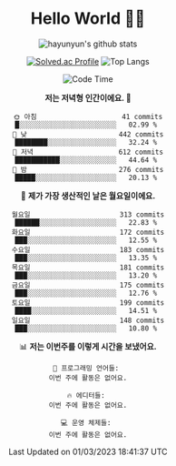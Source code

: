 <div align="center">

# Hello World 🙋‍♀️

![hayunyun's github stats](https://github-readme-stats.vercel.app/api?username=hayunyun&show_icons=true) 

 
[![Solved.ac Profile](http://mazassumnida.wtf/api/generate_badge?boj=hayunyun)](https://solved.ac/hayunyun)
 ![Top Langs](https://github-readme-stats.vercel.app/api/top-langs/?username=hayunyun&layout=compact)

<!--START_SECTION:waka-->
![Code Time](http://img.shields.io/badge/Code%20Time-574%20hrs%2037%20mins-blue)

**저는 저녁형 인간이에요. 🦉** 

```text
🌞 아침                     41 commits          █░░░░░░░░░░░░░░░░░░░░░░░░   02.99 % 
🌆 낮　                     442 commits         ████████░░░░░░░░░░░░░░░░░   32.24 % 
🌃 저녁                     612 commits         ███████████░░░░░░░░░░░░░░   44.64 % 
🌙 밤　                     276 commits         █████░░░░░░░░░░░░░░░░░░░░   20.13 % 
```
📅 **제가 가장 생산적인 날은 월요일이에요.** 

```text
월요일                      313 commits         ██████░░░░░░░░░░░░░░░░░░░   22.83 % 
화요일                      172 commits         ███░░░░░░░░░░░░░░░░░░░░░░   12.55 % 
수요일                      183 commits         ███░░░░░░░░░░░░░░░░░░░░░░   13.35 % 
목요일                      181 commits         ███░░░░░░░░░░░░░░░░░░░░░░   13.20 % 
금요일                      175 commits         ███░░░░░░░░░░░░░░░░░░░░░░   12.76 % 
토요일                      199 commits         ████░░░░░░░░░░░░░░░░░░░░░   14.51 % 
일요일                      148 commits         ███░░░░░░░░░░░░░░░░░░░░░░   10.80 % 
```


📊 **저는 이번주를 이렇게 시간을 보냈어요.** 

```text
💬 프로그래밍 언어들: 
이번 주에 활동은 없어요.

🔥 에디터들: 
이번 주에 활동은 없어요.

💻 운영 체제들: 
이번 주에 활동은 없어요.
```


 Last Updated on 01/03/2023 18:41:37 UTC
<!--END_SECTION:waka-->

<!--
**hayunyun/hayunyun** is a ✨ _special_ ✨ repository because its `README.md` (this file) appears on your GitHub profile.

Here are some ideas to get you started:

- 🔭 I’m currently working on ...
- 🌱 I’m currently learning ...
- 👯 I’m looking to collaborate on ...
- 🤔 I’m looking for help with ...
- 💬 Ask me about ...
- 📫 How to reach me: ...
- 😄 Pronouns: ...
- ⚡ Fun fact: ...
-->




